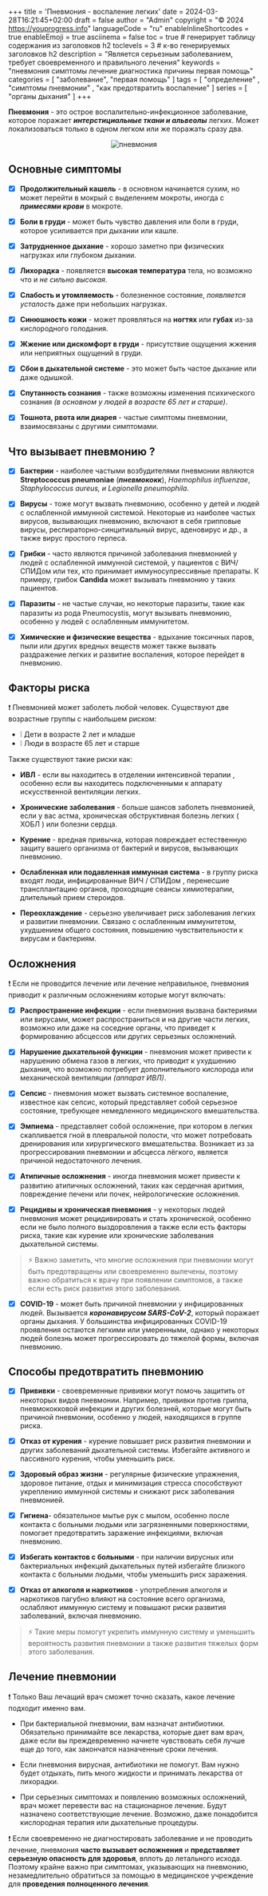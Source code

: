 +++
title = 'Пневмония - воспаление легких'
date = 2024-03-28T16:21:45+02:00
draft = false
author = "Admin"
copyright = "© 2024 https://youprogress.info"
languageCode = "ru"
enableInlineShortcodes = true
enableEmoji = true
asciinema = false
toc = true # генерирует таблицу содержания из заголовков h2
toclevels = 3 # к-во генерируемых заголовков h2
description = "Является серьезным заболеванием, требует своевременного и правильного лечения"
keywords = "пневмония симптомы лечение диагностика причины первая помощь"
categories = [ "заболевание", "первая помощь" ]
tags = [ "определение" , "симптомы пневмонии" , "как предотвратить воспаление" ]
series = [ "органы дыхания" ]
+++


**Пневмония** - это острое воспалительно-инфекционное заболевание, которое поражает ***интерстициальные ткани и альвеолы*** легких. Может локализоваться только в одном легком или же поражать сразу два.

<center>

![пневмония](/health/пневмония/пневмония.jpg)

</center>

## Основные симптомы

- [x]  **Продолжительный кашель** - в основном начинается сухим, но может перейти в мокрый с выделением мокроты, иногда с ***примесями крови*** в мокроте.

- [x] **Боли в груди** - может быть чувство давления или боли в груди, которое усиливается при дыхании или кашле.

- [x]  **Затрудненное дыхание** - хорошо заметно при физических нагрузках или глубоком дыхании.

- [x]  **Лихорадка** - появляется **высокая температура** тела, но возможно что и *не сильно высокая*.

- [x]  **Слабость и утомляемость** - болезненное состояние, *появляется усталость* даже при небольших нагрузках.

- [x] **Синюшность кожи** - может проявляться на **ногтях** или **губах** из-за кислородного голодания.

- [x] **Жжение или дискомфорт в груди** - присутствие ощущения жжения или неприятных ощущений в груди.

- [x]  **Сбои в дыхательной системе** - это может быть частое дыхание или даже одышкой.

- [x]  **Спутанность сознания** - также возможны изменения психического сознания *(в основном у людей в возрасте 65 лет и старше)*.

- [x] **Тошнота, рвота или диарея** - частые симптомы пневмонии, взаимосвязаны с другими симптомами.

## Что вызывает пневмонию ?

- [x] **Бактерии** - наиболее частыми возбудителями пневмонии являются **Streptococcus pneumoniae** (***пневмококк***), *Haemophilus influenzae*, *Staphylococcus aureus, и Legionella pneumophila*.
    
- [x] **Вирусы** -  тоже могут вызвать пневмонию, особенно у детей и людей с ослабленной иммунной системой. Некоторые из наиболее частых вирусов, вызывающих пневмонию, включают в себя грипповые вирусы, респираторно-синцитиальный вирус, аденовирус и др., а также вирус простого герпеса.
    
- [x] **Грибки** -  часто являются причиной заболевания пневмонией у людей с ослабленной иммунной системой, у пациентов с ВИЧ/СПИДом или тех, кто принимает иммуносупрессивные препараты. К примеру, грибок **Candida** может вызывать пневмонию у таких пациентов.
    
- [x]  **Паразиты** - не частые случаи, но некоторые паразиты, такие как паразиты из рода Pneumocystis, могут вызывать пневмонию, особенно у людей с ослабленным иммунитетом.
    
- [x]  **Химические и физические вещества** - вдыхание токсичных паров, пыли или других вредных веществ может также вызвать раздражение легких и развитие воспаления, которое перейдет в пневмонию.

## Факторы риска

❗ Пневмонией может заболеть любой человек. Существуют две возрастные группы с наибольшем риском:

-  ❕  Дети в возрасте 2 лет и младше
-  ❕  Люди в возрасте 65 лет и старше

Также существуют такие риски как:

-   **ИВЛ** - если вы находитесь в отделении интенсивной терапии , особенно если вы находитесь подключенными к аппарату искусственной вентиляции легких.

-   **Хронические заболевания** - больше шансов заболеть пневмонией, если у вас астма, хроническая обструктивная болезнь легких ( ХОБЛ ) или болезни сердца.

-   **Курение** - вредная привычка, которая повреждает естественную защиту вашего организма от бактерий и вирусов, вызывающих пневмонию.

-   **Ослабленная или подавленная иммунная система** - в группу риска входят люди, инфицированные ВИЧ / СПИДом , перенесшие трансплантацию органов, проходящие сеансы химиотерапии, длительный прием стероидов.

- **Переохлаждение** - серьезно увеличивает риск заболевания легких и развитии пневмонии. Связано с ослабленным иммунитетом, ухудшением общего состояния, повышению чувствительности к вирусам и бактериям.

## Осложнения

❗ Если не проводится лечение или лечение неправильное, пневмония приводит к различным осложнениям которые могут включать: 

- [x]  **Распространение инфекции** - если пневмония вызвана бактериями или вирусами, может распространиться и на другие части легких, возможно или даже на соседние органы, что приведет к формированию абсцессов или других серьезных осложнений.
    
- [x] **Нарушение дыхательной функции** - пневмония может привести к нарушению обмена газов в легких, что приводит к ухудшению дыхания, что возможно потребует дополнительного кислорода или механической вентиляции *(аппарат ИВЛ)*.
    
- [x] **Сепсис** - пневмония может вызвать системное воспаление, известное как сепсис, который представляет собой серьезное состояние, требующее немедленного медицинского вмешательства.
    
- [x] **Эмпиема** - представляет собой осложнение, при котором в легких скапливается гной в плевральной полости, что может потребовать дренирования или хирургического вмешательства. Возникает из за прогрессирования пневмонии и абсцесса лёгкого, является причиной недостаточного лечения.
    
- [x] **Атипичные осложнения** - иногда пневмония может привести к развитию атипичных осложнений, таких как сердечная аритмия, повреждение печени или почек, нейрологические осложнения.
    
- [x] **Рецидивы и хроническая пневмония** - у некоторых людей пневмония может рецидивировать и стать хронической, особенно если не было полного выздоровления а также если есть факторы риска, такие как курение или хронические заболевания дыхательной системы.
    

> ⚡ Важно заметить, что многие осложнения при пневмонии могут быть
> предотвращены или своевременно вылечены, поэтому важно обратиться к
> врачу при появлении симптомов, а также если есть риск развития этого
> заболевания.


- [x] **COVID-19** - может быть причиной пневмонии у инфицированных людей. Вызывается ***коронавирусом SARS-CoV-2***, который поражает органы дыхания. У большинства инфицированных COVID-19 проявления остаются легкими или умеренными, однако у некоторых людей болезнь может прогрессировать до тяжелой формы, включая пневмонию.

## Способы предотвратить пневмонию

- [x]  **Прививки** - своевременные прививки могут помочь защитить от некоторых видов пневмонии. Например, прививки против гриппа, пневмококковой инфекции и других болезней, которые могут быть причиной пневмонии, особенно у людей, находящихся в группе риска.
    
- [x]  **Отказ от курения** - курение повышает риск развития пневмонии и других заболеваний дыхательной системы. Избегайте активного и пассивного курения, чтобы уменьшить риск.
    
- [x]  **Здоровый образ жизни** - регулярные физические упражнения, здоровое питание, отдых и минимизация стресса способствуют укреплению иммунной системы и снижают риск заболевания пневмонией.
    
- [x] **Гигиена**- обязательное мытье рук с мылом, особенно после контакта с больными людьми или загрязненными поверхностями, помогает предотвратить заражение инфекциями, включая пневмонию.
    
- [x] **Избегать контактов с больными** - при наличии вирусных или бактериальных инфекций дыхательных путей избегайте близкого контакта с больными людьми, чтобы уменьшить риск заражения.
    
- [x] **Отказ от алкоголя и наркотиков** - употребления алкоголя и наркотиков пагубно влияют на состояние всего организма, ослабляют иммунную систему и повышают риски развития заболеваний, включая пневмонию.
    

> ⚡ Такие меры помогут укрепить иммунную систему и уменьшить вероятность
> развития пневмонии а также развития тяжелых форм этого заболевания.

## Лечение пневмонии

❗ Только Ваш лечащий врач сможет точно сказать, какое лечение подходит именно вам.

 - При бактериальной пневмонии, вам назначат антибиотики. Обязательно принимайте все лекарства, которые дает вам врач, даже если вы преждевременно начнете чувствовать себя лучше еще до того, как закончатся назначенные сроки лечения.

- Если пневмония вирусная, антибиотики не помогут. Вам нужно будет отдыхать, пить много жидкости и принимать лекарства от лихорадки.

- При серьезных симптомах и появлению возможных осложнений, врач может перевести вас на стационарное лечение. Будут назначено соответствующие лечение. Возможно, даже понадобится кислородная терапия или дыхательные процедуры.


❗ Если своевременно не диагностировать заболевание и не проводить лечение, пневмония **часто вызывает осложнения** и **представляет серьезную опасность для здоровья**, вплоть до летального исхода. Поэтому крайне важно при симптомах, указывающих на пневмонию, незамедлительно обратиться за помощью в медицинское учреждение для **проведения полноценного лечения**.